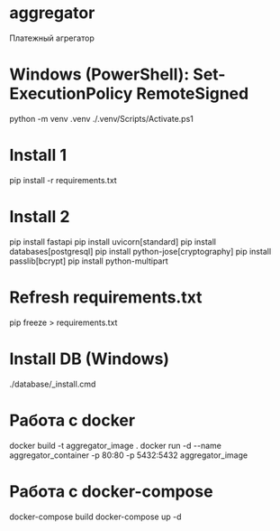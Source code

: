 # aggregator
Платежный агрегатор

# Windows (PowerShell): Set-ExecutionPolicy RemoteSigned
python -m venv .venv
./.venv/Scripts/Activate.ps1

# Install 1
pip install -r requirements.txt

# Install 2
pip install fastapi
pip install uvicorn[standard]
pip install databases[postgresql]
pip install python-jose[cryptography]
pip install passlib[bcrypt]
pip install python-multipart

# Refresh requirements.txt
pip freeze > requirements.txt

# Install DB (Windows)
./database/_install.cmd

# Работа с docker
docker build -t aggregator_image .
docker run -d --name aggregator_container -p 80:80 -p 5432:5432 aggregator_image

# Работа с docker-compose
docker-compose build
docker-compose up -d
